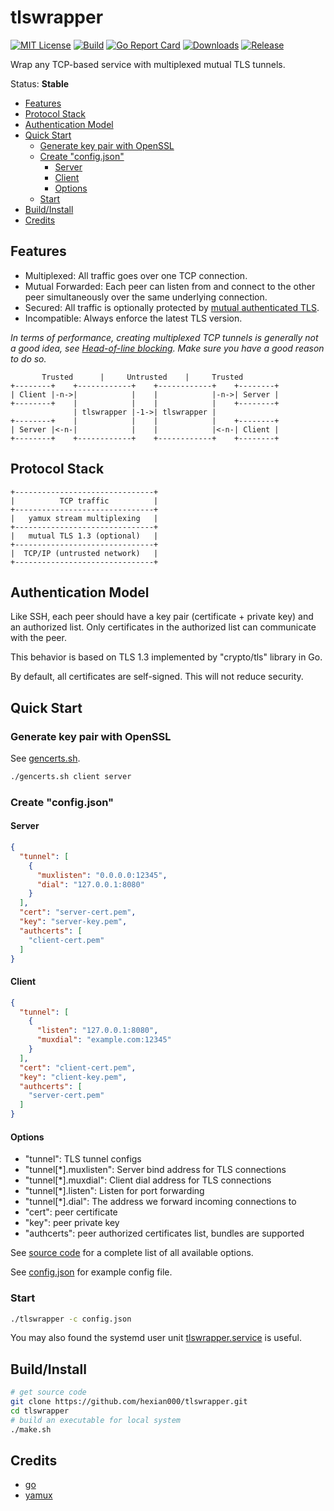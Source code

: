 # tlswrapper

[![MIT License](https://img.shields.io/github/license/hexian000/tlswrapper)](https://github.com/hexian000/tlswrapper/blob/master/LICENSE)
[![Build](https://github.com/hexian000/tlswrapper/actions/workflows/build.yaml/badge.svg)](https://github.com/hexian000/tlswrapper/actions/workflows/build.yaml)
[![Go Report Card](https://goreportcard.com/badge/github.com/hexian000/tlswrapper)](https://goreportcard.com/report/github.com/hexian000/tlswrapper)
[![Downloads](https://img.shields.io/github/downloads/hexian000/tlswrapper/total.svg)](https://github.com/hexian000/tlswrapper/releases)
[![Release](https://img.shields.io/github/release/hexian000/tlswrapper.svg?style=flat)](https://github.com/hexian000/tlswrapper/releases)

Wrap any TCP-based service with multiplexed mutual TLS tunnels.

Status: **Stable**

- [Features](#features)
- [Protocol Stack](#protocol-stack)
- [Authentication Model](#authentication-model)
- [Quick Start](#quick-start)
  - [Generate key pair with OpenSSL](#generate-key-pair-with-openssl)
  - [Create "config.json"](#create-configjson)
    - [Server](#server)
    - [Client](#client)
    - [Options](#options)
  - [Start](#start)
- [Build/Install](#buildinstall)
- [Credits](#credits)

## Features

- Multiplexed: All traffic goes over one TCP connection.
- Mutual Forwarded: Each peer can listen from and connect to the other peer simultaneously over the same underlying connection.
- Secured: All traffic is optionally protected by [mutual authenticated TLS](https://en.wikipedia.org/wiki/Mutual_authentication#mTLS).
- Incompatible: Always enforce the latest TLS version.

*In terms of performance, creating multiplexed TCP tunnels is generally not a good idea, see [Head-of-line blocking](https://en.wikipedia.org/wiki/Head-of-line_blocking). Make sure you have a good reason to do so.*

```
       Trusted      |     Untrusted    |     Trusted
+--------+    +------------+    +------------+    +--------+
| Client |-n->|            |    |            |-n->| Server |
+--------+    |            |    |            |    +--------+
              | tlswrapper |-1->| tlswrapper |
+--------+    |            |    |            |    +--------+
| Server |<-n-|            |    |            |<-n-| Client |
+--------+    +------------+    +------------+    +--------+
```

## Protocol Stack

```
+-------------------------------+
|          TCP traffic          |
+-------------------------------+
|   yamux stream multiplexing   |
+-------------------------------+
|   mutual TLS 1.3 (optional)   |
+-------------------------------+
|  TCP/IP (untrusted network)   |
+-------------------------------+
```

## Authentication Model

Like SSH, each peer should have a key pair (certificate + private key) and an authorized list. Only certificates in the authorized list can communicate with the peer.

This behavior is based on TLS 1.3 implemented by "crypto/tls" library in Go.

By default, all certificates are self-signed. This will not reduce security. 

## Quick Start

### Generate key pair with OpenSSL

See [gencerts.sh](gencerts.sh).

```sh
./gencerts.sh client server
```

### Create "config.json"

#### Server

```json
{
  "tunnel": [
    {
      "muxlisten": "0.0.0.0:12345",
      "dial": "127.0.0.1:8080"
    }
  ],
  "cert": "server-cert.pem",
  "key": "server-key.pem",
  "authcerts": [
    "client-cert.pem"
  ]
}
```

#### Client

```json
{
  "tunnel": [
    {
      "listen": "127.0.0.1:8080",
      "muxdial": "example.com:12345"
    }
  ],
  "cert": "client-cert.pem",
  "key": "client-key.pem",
  "authcerts": [
    "server-cert.pem"
  ]
}
```

#### Options

- "tunnel": TLS tunnel configs
- "tunnel[\*].muxlisten": Server bind address for TLS connections
- "tunnel[\*].muxdial": Client dial address for TLS connections
- "tunnel[\*].listen": Listen for port forwarding
- "tunnel[\*].dial": The address we forward incoming connections to
- "cert": peer certificate
- "key": peer private key
- "authcerts": peer authorized certificates list, bundles are supported

See [source code](v2/config.go) for a complete list of all available options.

See [config.json](config.json) for example config file.

### Start

```sh
./tlswrapper -c config.json
```

You may also found the systemd user unit [tlswrapper.service](tlswrapper.service) is useful.

## Build/Install

```sh
# get source code
git clone https://github.com/hexian000/tlswrapper.git
cd tlswrapper
# build an executable for local system
./make.sh
```

## Credits

- [go](https://github.com/golang/go)
- [yamux](https://github.com/hashicorp/yamux)

